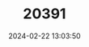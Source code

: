 ---
title: "20391"
category: "Sorex pribilofensis"
draft: false
date: 2024-02-22 13:03:50
languages:
  English: ["Pribilof Island Shrew"]
---